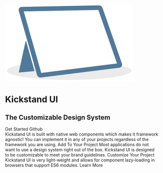 <div>
    <div class="display-flex align-center">
        <img class="w-33" src="/images/kickstand_logo.png" alt="kickstand logo" />
        <div class="ml-lg">
            <h1 class="text-xxl">Kickstand UI</h1>
            <h2 class="border-none">The Customizable Design System</h2>
            <div>
                <ks-button size="large" href="/getting-started/installation.html">Get Started</ks-button>
                <ks-button display="hollow" size="large" class="ml-sm" href="https://github.com/break-stuff/kickstand-ui">Github</ks-button>
            </div>
        </div>
    </div>
    <ks-row class="mt-xl">
        <ks-column>
            <ks-card>
                <ks-card-body card-title="Portable">
                    Kickstand UI is built with native web components which makes it framework agnostic! You can implement it in any of your projects regardless of the framework you are using.
                </ks-card-body>
                <ks-card-footer>
                    <ks-button display="hollow" href="/getting-started/installation.html">Add To Your Project</ks-button>
                </ks-card-footer>
            </ks-card>
        </ks-column>
        <ks-column>
            <ks-card>
                <ks-card-body card-title="Customizable">
                    Most applications do not want to use a design system right out of the box. Kickstand UI is designed to be customizable to meet your brand guidelines.
                </ks-card-body>
                <ks-card-footer>
                    <ks-button display="hollow" href="/theming/design-tokens.html">Customize Your Project</ks-button>
                </ks-card-footer>
            </ks-card>
        </ks-column>
        <ks-column>
            <ks-card>
                <ks-card-body card-title="Performant">
                    Kickstand UI is very light-weight and allows for component lazy-loading in browsers that support ES6 modules.
                </ks-card-body>
                <ks-card-footer>
                    <ks-button display="hollow" href="/getting-started/introduction.html">Learn More</ks-button>
                </ks-card-footer>
            </ks-card>
        </ks-column>
    </ks-row>
    <style>
        .theme-default-content:not(.custom) {
            width: 100% !important;
            max-width: 860px !important;
        }
    </style>
    <style>
        .card {
            box-shadow: none;
            height: 100%;
        }
    </style>
</div>
